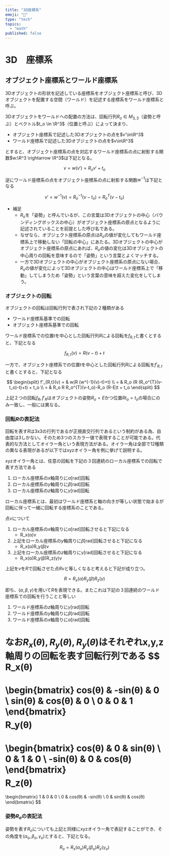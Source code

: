```yaml
---
title: "3D座標系"
emoji: "📘"
type: "tech"
topics:
  - "math"
published: false
---
```


# 3D　座標系

## オブジェクト座標系とワールド座標系

3Dオブジェクトの形状を記述している座標系をオブジェクト座標系と呼び、3Dオブジェクトを配置する空間（ワールド）を記述する座標系をワールド座標系と呼ぶ。

3Dオブジェクトをワールドへの配置の方法は、回転行列$R_o \in M_{3,3}$（姿勢と呼ぶ）とベクトル$t_o \in \R^3$（位置と呼ぶ）によって決まり、

- オブジェクト座標系で記述した3Dオブジェクトの点を$v'\in\R^3$
- ワールド座標系で記述した3Dオブジェクトの点を$v\in\R^3$

とすると、オブジェクト座標系の点を対応するワールド座標系の点に射影する関数$w:\R^3 \rightarrow \R^3$は下記となる。

$$
v = w(v') =R_o v'+t_o
$$

逆にワールド座標系の点をオブジェクト座標系の点に射影する関数$w^{-1}$は下記となる

$$
v' = w^{-1}(v) = R_o^{-1}(v-t_o) = R_o^{T}(v-t_o)
$$


- 補足
    - $R_o$を「姿勢」と呼んでいるが、この言葉は3Dオブジェクトの中心（バウンディングボックスの中心）がオブジェクト座標系の原点となるように記述されていることを前提とした呼び名である。
    - なぜなら、オブジェクト座標系の原点は$R_o$の値が変化してもワールド座標系上で移動しない「回転の中心」にあたる。3Dオブジェクトの中心がオブジェクト座標系の原点にあれば、$R_o$の値の変化は3Dオブジェクトの中心周りの回転を意味するので「姿勢」という言葉とよくマッチする。
    - 一方で3Dオブジェクトの中心がオブジェクト座標系の原点にない場合、$R_o$の値が変化によって3Dオブジェクトの中心はワールド座標系上で「移動」してしまうため「姿勢」という言葉の意味を超えた変化をしてしまう。

### オブジェクトの回転

オブジェクトの回転は回転行列で表され下記の２種類がある

- ワールド座標系基準での回転
- オブジェクト座標系基準での回転

ワールド座標系での位置tを中心とした回転行列$R$による回転を$f_{R,t}$と書くとすると、下記となる

$$
f_{R,t}(v) = R(v-t)+t
$$

一方で、オブジェクト座標系での位置tを中心とした回転行列$R$による回転を$f'_{R,t}$と書くとすると、下記となる

$$
\begin{split}
f'_{R,t}(v)
 = & w(R (w^{-1}(v)-t)+t) \\
 = & R_o (R (R_o^{T}(v-t_o)-t)+t) + t_o \\
 = & R_o R R_o^{T}(v-t_o)-R_o (R-E)t + t_o
\end{split}
$$

上記２つの回転$f_R,f'_R$はオブジェクトの姿勢$R_o=E$かつ位置$Rt_o=t_o$の場合にのみ一致し、一般には異なる。

### 回転$R$の表記法

回転を表す$R$は3x3の行列であるが正規直交行列であるという制約がある為、自由度は3しかない。そのため3つのスカラー値で表現することが可能である。代表的な方法としてオイラー角という表現方法がある。オイラー角は全部で12種類の異なる表現があるが以下ではxyzオイラー角を例に挙げて説明する。

xyzオイラー角とは、任意の回転を下記の３回連続のローカル座標系での回転で表す方法である
1. ローカル座標系の$x$軸周りに$α$[rad]回転
2. ローカル座標系の$y$軸周りに$β$[rad]回転
3. ローカル座標系の$z$軸周りに$γ$[rad]回転

ローカル座標系とは、最初はワールド座標系と軸の向きが等しい状態で始まるが回転に伴って一緒に回転する座標系のことである。

点$v$について
1. ローカル座標系の$x$軸周りに$α$[rad]回転させると下記になる
    - R_x(α)v
2. 上記をローカル座標系の$y$軸周りに$β$[rad]回転させると下記になる
    - R_x(α)R_y(β)v
3. 上記をローカル座標系の$z$軸周りに$γ$[rad]回転させると下記になる
    - R_x(α)R_y(β)R_z(γ)v

上記を$v$を$R$で回転させた点$Rv$と等しくなると考えると下記が成り立つ。

$$
R = R_x(α)R_y(β)R_z(γ)
$$

即ち、$(α,β,γ)$を用いて$R$を表現できる。またこれは下記の３回連続のワールド座標系での回転を行うことと等しい

1. ワールド座標系の$z$軸周りに$γ$[rad]回転
2. ワールド座標系の$y$軸周りに$β$[rad]回転
3. ワールド座標系の$x$軸周りに$α$[rad]回転


なお$R_x(θ),R_y(θ),R_y(θ)$はそれぞれx,y,z軸周りの回転を表す回転行列である
$$
 R_x(θ)
 =
 \begin{bmatrix}
  cos(θ) & -sin(θ) & 0 \\
  sin(θ) & cos(θ) & 0 \\
  0 & 0 & 1 
 \end{bmatrix}
$$
$$
 R_y(θ)
 =
 \begin{bmatrix}
  cos(θ) & 0 & sin(θ)  \\
  0 & 1 & 0 \\
  -sin(θ) & 0 & cos(θ) 
 \end{bmatrix}
$$
$$
 R_z(θ)
 =
 \begin{bmatrix}
  1 & 0 & 0 \\
  0 & cos(θ) & -sin(θ) \\
  0 & sin(θ) & cos(θ)
 \end{bmatrix}
$$

### 姿勢$R_o$の表記法

姿勢を表す$R_o$についても上記と同様にxyzオイラー角で表記することができ、その角度を$(α_o,β_o,γ_o)$とすると、下記となる。

$$
R_o = R_x(α_o)R_y(β_o)R_z(γ_o)
$$
